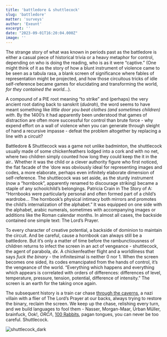 ```yaml
---
title: 'battledore & shuttlecock'
slug: 'battledore'
matter: 'surveys'
author: 'Exeunt'
excerpt: ''
date: "2023-09-01T16:20:04.000Z"
image: ''
---
```


The strange story of what was known in periods past as the battledore is either a casual piece of historical trivia or a heavy metaphor for control, depending on who is doing the reading, who is as it were “captive.” (One might think of it as the story of how a blunt instrument of violence came to be seen as a tabula rasa, a blank screen of significance where fables of representation might be projected, and how those circuitous tricks of idle self-reference became games for elucidating and transforming the world, *for they contained the world…*). 

A compound of a PIE root meaning “to strike” and (perhaps) the very ancient root dating back to sanskrit (*duárah*), the word seems to have meant something like *little door you beat clothes (and sometimes children) with*. By the 1400’s it had apparently been understood that games of distraction are often more successful for control than brute force - why expend effort on a wall of violence when you can generate through sleight of hand a recursive impasse - defeat the problem altogether by replacing a line with a circuit? 

Battledore & Shuttlecock was a game not unlike badminton, the shuttlecock usually made of some chickenfeathers lodged into a cork and with no net, where two children simply counted how long they could keep the it in the air.. Whether it was the child or a clever authority figure who first noticed, the flat facade of the ‘dore was obviously ideal for representing images and codes, a more elaborate, perhaps even infinitely elaborate dimension of self-reference. The shuttlecock was set aside, as the sturdy instrument (now a “hornbook”, apparently renamed to discourage striking) became a staple of any schoolchild’s belongings.  Patricia Crain in The Story of A: “Hornbooks were particularly personal and often formed part of a child’s wardrobe… The hornbook’s physical intimacy both mirrors and promotes the child’s internalization of the alphabet.” It was equipped on one side with the alphabet, arabic numerals, sometimes with accompanying images or additions like the Roman calendar months. In almost all cases, the backside contained one simple text: The Lord’s Prayer.  

To every character of creative potential, a backside of dominion to maintain the circuit. And be careful, cause a hornbook can always still be a battledore. But it’s only a matter of time before the rambunctiousness of children returns to infect the screen in an act of vengeance - shuttlecock, the agent of parabola, *dx*. A chickenfeather flight and a worldliness that says *fuck the binary* - the infinitesimal is neither 0 nor 1. When the screen becomes one sided, its codes emancipated from the hands of control, it’s the vengeance of the world. “Everything which happens and everything which appears is correlated with orders of differences: differences of level, temperature, pressure, tension, potential, difference of intensity.” The screen is an earth for the taking once again.

The subsequent history is a train car chase [through the caverns](https://archive.org/details/gravitysrainbow00pync_0), a nazi villain with a flier of The Lord’s Prayer at our backs, always trying to restore the binary, reclaim the screen. We keep up the chase,  relishing every turn, and we build languages to fool them - Nasser, Morgan-Maar, Urban Müller, brainfuck, Ook!, *ORCΛ*, [100 Rabbits](https://100r.co/), pagan tongues, you can never be too careful. Shuttlecock.

![shuttlecock_dark](https://github.com/oovg/the-open-template/assets/90937997/37175266-7c1f-4e5f-86e0-2865ba1fd97b)


